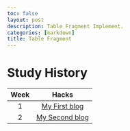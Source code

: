 ```yaml
---
toc: false
layout: post
description: Table Fragment Implement.
categories: [markdown]
title: Table Fragment
---
```


# Study History

| Week | Hacks |
|:-:|:-:|
| 1 | [My First blog](https://faraday0.github.io/test01/jupyter/2022/08/24/MySelf.html) |
| 2 | [My Second blog](https://faraday0.github.io/test01/jupyter/2022/08/24/My-First-Post.html) |
